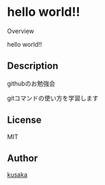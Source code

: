 hello world!!
====

Overview

hello world!!

## Description

githubのお勉強会

gitコマンドの使い方を学習します

## License

MIT

## Author

[kusaka](https://github.com/kusaka3/)
